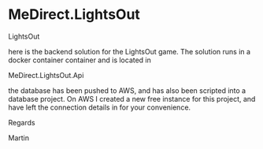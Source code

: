 # MeDirect.LightsOut
LightsOut


here is the backend solution for the LightsOut game.
The solution runs in a docker container container and is located in 

MeDirect.LightsOut.Api

the database has been pushed to AWS, and has also been scripted into a 
database project.
On AWS I created a new free instance for this project, and have left the connection details in
for your convenience.

Regards


Martin

